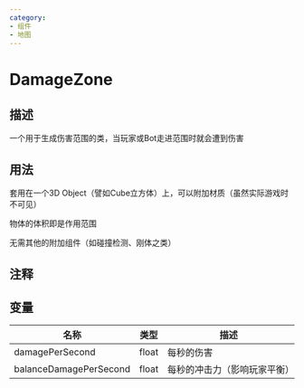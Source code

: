 ```yaml
---
category: 
- 组件
- 地图
---
```

# DamageZone
## 描述

一个用于生成伤害范围的类，当玩家或Bot走进范围时就会遭到伤害

## 用法

套用在一个3D Object（譬如Cube立方体）上，可以附加材质（虽然实际游戏时不可见）

物体的体积即是作用范围

无需其他的附加组件（如碰撞检测、刚体之类）

## 注释

## 变量
| 名称 | 类型 | 描述 |
| ----------- | ----------- | ----------- |
| damagePerSecond  | float | 每秒的伤害 |  
| balanceDamagePerSecond  | float | 每秒的冲击力（影响玩家平衡） |  
